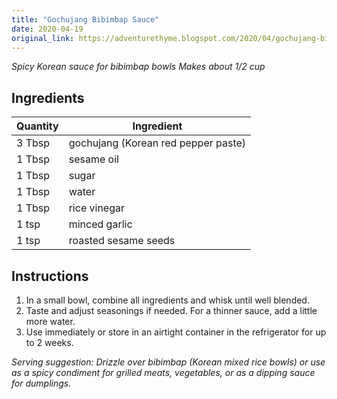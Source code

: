 ```yaml
---
title: "Gochujang Bibimbap Sauce"
date: 2020-04-19
original_link: https://adventurethyme.blogspot.com/2020/04/gochujang-bibimbap-sauce.html
---
```


_Spicy Korean sauce for bibimbap bowls_
_Makes about 1/2 cup_

## Ingredients


| Quantity | Ingredient |
| -------- | ---------- |
| 3 Tbsp | gochujang (Korean red pepper paste) |
| 1 Tbsp | sesame oil |
| 1 Tbsp | sugar |
| 1 Tbsp | water |
| 1 Tbsp | rice vinegar |
| 1 tsp | minced garlic |
| 1 tsp | roasted sesame seeds |

## Instructions


1. In a small bowl, combine all ingredients and whisk until well blended.
2. Taste and adjust seasonings if needed. For a thinner sauce, add a little more water.
3. Use immediately or store in an airtight container in the refrigerator for up to 2 weeks.

_Serving suggestion: Drizzle over bibimbap (Korean mixed rice bowls) or use as a spicy condiment for grilled meats, vegetables, or as a dipping sauce for dumplings._

